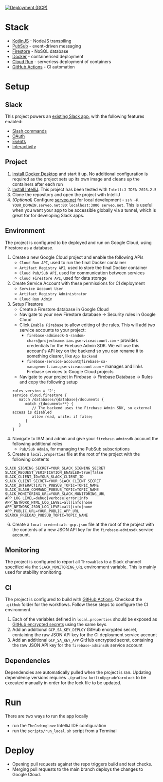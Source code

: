 [![Deployment (GCP)](https://github.com/gchristov/thecodinglove-kmp/actions/workflows/deploy_gcp.yml/badge.svg)](https://github.com/gchristov/thecodinglove-kmp/actions/workflows/deploy_gcp.yml)

# Stack

- [KotlinJS](https://kotlinlang.org/docs/js-overview.html) - NodeJS transpiling
- [PubSub](https://cloud.google.com/pubsub) - event-driven messaging
- [Firestore](https://firebase.google.com/docs/firestore) - NoSQL database
- [Docker](https://www.docker.com/) - containerised deployment
- [Cloud Run](https://cloud.google.com/run) - serverless deployment of containers
- [GitHub Actions](https://github.com/features/actions) - CI automation

# Setup

## Slack

This project powers an [existing Slack app](https://slack.com/apps/AFNEWBNFN), with the following features enabled:
- [Slash commands](https://api.slack.com/slash-commands)
- [OAuth](https://api.slack.com/authentication/oauth-v2)
- [Events](http://api.slack.com/events-api)
- [Interactivity](https://api.slack.com/messaging/interactivity)

## Project

1. [Install Docker Desktop](https://docs.docker.com/get-started/) and start it up. No additional configuration is required as the project sets up its own image and cleans up the containers after each run
2. [Install IntelliJ](https://www.jetbrains.com/help/idea/installation-guide.html). This project has been tested with `IntelliJ IDEA 2023.2.5`
3. Clone the repository and open the project with IntelliJ
4. _(Optional)_ Configure [serveo.net](http://serveo.net) for local development - `ssh -R YOUR_DOMAIN.serveo.net:80:localhost:3000 serveo.net`. This is useful when you want your app to be accessible globally via a tunnel, which is great for for developing Slack apps.

## Environment

The project is configured to be deployed and run on Google Cloud, using Firestore as a database.

1. Create a new Google Cloud project and enable the following APIs
    - `Cloud Run API`, used to run the final Docker container
    - `Artifact Registry API`, used to store the final Docker container
    - `Cloud Pub/Sub API`, used for communication between services
    - `Cloud Firestore API`, used for data storage
2. Create Service Account with these permissions for CI deployment
    - `Service Account User`
    - `Artifact Registry Administrator`
    - `Cloud Run Admin`
3. Setup Firestore
   - Create a Firestore database in Google Cloud
   - Navigate to your new Firestore database -> Security rules in Google Cloud
   - Click `Enable Firebase` to allow editing of the rules. This will add two service accounts to your project:
     - `firebase-adminsdk-5-random-chars@projectname.iam.gserviceaccount.com` - provides credentials for the Firebase Admin SDK. We will use this account's API key on the backend so you can rename it to something clearer, like `App backend`
     - `firebase-service-account@firebase-sa-management.iam.gserviceaccount.com` - manages and links Firebase services to Google Cloud projects 
   - Navigate to your project in Firebase -> Firebase Database -> Rules and copy the following setup
   ```
   rules_version = '2';
   service cloud.firestore {
      match /databases/{database}/documents {
         match /{document=**} {
            // The backend uses the Firebase Admin SDK, so external access is disabled  
            allow read, write: if false;
         }
      }
   }
   ```
4. Navigate to IAM and admin and give your `firebase-adminsdk` account the following additional roles
   - `Pub/Sub Admin`, for managing the PubSub subscriptions
5. Create a `local.properties` file at the root of the project with the following contents
```
SLACK_SIGNING_SECRET=YOUR_SLACK_SIGNING_SECRET
SLACK_REQUEST_VERIFICATION_ENABLED=true|false
SLACK_CLIENT_ID=YOUR_SLACK_CLIENT_ID
SLACK_CLIENT_SECRET=YOUR_SLACK_CLIENT_SECRET
SLACK_INTERACTIVITY_PUBSUB_TOPIC=TOPIC_NAME
SLACK_SLASH_COMMAND_PUBSUB_TOPIC=TOPIC_NAME
SLACK_MONITORING_URL=YOUR_SLACK_MONITORING_URL
APP_LOG_LEVEL=debug|verbose|error|info
APP_NETWORK_HTML_LOG_LEVEL=all|info|none
APP_NETWORK_JSON_LOG_LEVEL=all|info|none
APP_PUBLIC_URL=YOUR_PUBLIC_APP_URL
SEARCH_PRELOAD_PUBSUB_TOPIC=TOPIC_NAME
```
6. Create a `local-credentials-gcp.json` file at the root of the project with the contents of a new JSON API key for the `firebase-adminsdk` service account.

## Monitoring

The project is configured to report all `Throwable`s to a Slack channel specified via the `SLACK_MONITORING_URL` environment variable. This is mainly used for stability monitoring.

## CI

The project is configured to build with [GitHub Actions](https://github.com/features/actions). Checkout the `.github` folder for the workflows. Follow these steps to configure the CI environment.

1. Each of the variables defined in `local.properties` should be exposed as [GitHub encrypted secrets](https://docs.github.com/actions/automating-your-workflow-with-github-actions/creating-and-using-encrypted-secrets) using the same keys. 
2. Add an additional `GCP_SA_KEY_DEPLOY` GitHub encrypted secret, containing the raw JSON API key for the CI deployment service account
3. Add an additional `GCP_SA_KEY_APP` GitHub encrypted secret, containing the raw JSON API key for the `firebase-adminsdk` service account

## Dependencies

Dependencies are automatically pulled when the project is ran. Updating dependency versions requires `./gradlew kotlinUpgradeYarnLock` to be executed manually in order for the lock file to be updated.

# Run

There are two ways to run the app locally
- run the `TheCodingLove` IntelliJ IDE configuration
- run the `scripts/run_local.sh` script from a Terminal

# Deploy

- Opening pull requests against the repo triggers build and test checks.
- Merging pull requests to the main branch deploys the changes to Google Cloud.
